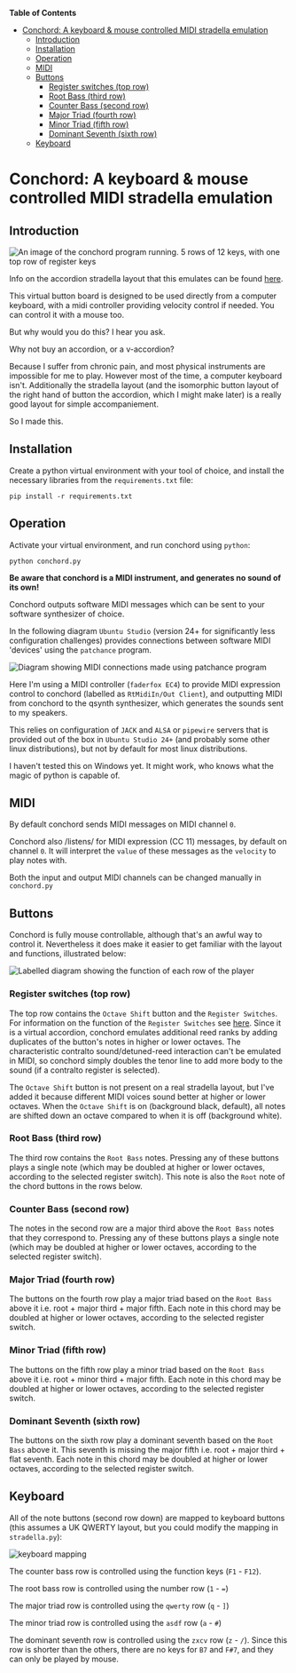 <!-- markdown-toc start - Don't edit this section. Run M-x markdown-toc-refresh-toc -->
**Table of Contents**

- [Conchord: A keyboard & mouse controlled MIDI stradella emulation](#conchord-a-keyboard--mouse-controlled-midi-stradella-emulation)
    - [Introduction](#introduction)
    - [Installation](#installation)
    - [Operation](#operation)
    - [MIDI](#midi)
    - [Buttons](#buttons)
        - [Register switches (top row)](#register-switches-top-row)
        - [Root Bass (third row)](#root-bass-third-row)
        - [Counter Bass (second row)](#counter-bass-second-row)
        - [Major Triad (fourth row)](#major-triad-fourth-row)
        - [Minor Triad (fifth row)](#minor-triad-fifth-row)
        - [Dominant Seventh (sixth row)](#dominant-seventh-sixth-row)
    - [Keyboard](#keyboard)

<!-- markdown-toc end -->

# Conchord: A keyboard & mouse controlled MIDI stradella emulation
## Introduction
![An image of the conchord program running. 5 rows of 12 keys, with one top row of register keys](documentation/conchord.png "conchord")

Info on the accordion stradella layout that this emulates can be found [here](https://en.wikipedia.org/wiki/Stradella_bass_system).

This virtual button board is designed to be used directly from a computer keyboard, with a midi controller providing velocity control if needed. You can control it with a mouse too.

But why would you do this? I hear you ask. 

Why not buy an accordion, or a v-accordion?

Because I suffer from chronic pain, and most physical instruments are impossible for me to play. However most of the time, a computer keyboard isn't. Additionally the stradella layout (and the isomorphic button layout of the right hand of button the accordion, which I might make later) is a really good layout for simple accompaniement.

So I made this.

## Installation
Create a python virtual environment with your tool of choice, and install the necessary libraries from the `requirements.txt` file:

```
pip install -r requirements.txt
```

## Operation
Activate your virtual environment, and run conchord using `python`:

```
python conchord.py
```

**Be aware that conchord is a MIDI instrument, and generates no sound of its own!**

Conchord outputs software MIDI messages which can be sent to your software synthesizer of choice.

In the following diagram `Ubuntu Studio` (version 24+ for significantly less configuration challenges) provides connections between software MIDI 'devices' using the `patchance` program.

![Diagram showing MIDI connections made using patchance program](documentation/patchance.png "patchance")

Here I'm using a MIDI controller (`faderfox EC4`) to provide MIDI expression control to conchord (labelled as `RtMidiIn/Out Client`), and outputting MIDI from conchord to the qsynth synthesizer, which generates the sounds sent to my speakers.

This relies on configuration of `JACK` and `ALSA` or `pipewire` servers that is provided out of the box in `Ubuntu Studio 24+` (and probably some other linux distributions), but not by default for most linux distributions.

I haven't tested this on Windows yet. It might work, who knows what the magic of python is capable of.

## MIDI
By default conchord sends MIDI messages on MIDI channel `0`.

Conchord also /listens/ for MIDI expression (CC 11) messages, by default on channel `0`. It will interpret the `value` of these messages as the `velocity` to play notes with.

Both the input and output MIDI channels can be changed manually in `conchord.py`

## Buttons
Conchord is fully mouse controllable, although that's an awful way to control it. Nevertheless it does make it easier to get familiar with the layout and functions, illustrated below:

![Labelled diagram showing the function of each row of the player](documentation/conchord_functions.png "functions")

### Register switches (top row)
The top row contains the `Octave Shift` button and the `Register Switches`. For information on the function of the `Register Switches` see [here](https://en.wikipedia.org/wiki/Stradella_bass_system#Register_switches). Since it is a virtual accordion, conchord emulates additional reed ranks by adding duplicates of the button's notes in higher or lower octaves. The characteristic contralto sound/detuned-reed interaction can't be emulated in MIDI, so conchord simply doubles the tenor line to add more body to the sound (if a contralto register is selected).

The `Octave Shift` button is not present on a real stradella layout, but I've added it because different MIDI voices sound better at higher or lower octaves. When the `Octave Shift` is on (background black, default), all notes are shifted down an octave compared to when it is off (background white).

### Root Bass (third row)
The third row contains the `Root Bass` notes. Pressing any of these buttons plays a single note (which may be doubled at higher or lower octaves, according to the selected register switch). This note is also the `Root` note of the chord buttons in the rows below.

### Counter Bass (second row)
The notes in the second row are a major third above the `Root Bass` notes that they correspond to. Pressing any of these buttons plays a single note (which may be doubled at higher or lower octaves, according to the selected register switch).

### Major Triad (fourth row)
The buttons on the fourth row play a major triad based on the `Root Bass` above it i.e. root + major third + major fifth. Each note in this chord may be doubled at higher or lower octaves, according to the selected register switch.

### Minor Triad (fifth row)
The buttons on the fifth row play a minor triad based on the `Root Bass` above it i.e. root + minor third + major fifth. Each note in this chord may be doubled at higher or lower octaves, according to the selected register switch.

### Dominant Seventh (sixth row)
The buttons on the sixth row play a dominant seventh based on the `Root Bass` above it. This seventh is missing the major fifth i.e. root + major third + flat seventh. Each note in this chord may be doubled at higher or lower octaves, according to the selected register switch.

## Keyboard

All of the note buttons (second row down) are mapped to keyboard buttons (this assumes a UK QWERTY layout, but you could modify the mapping in `stradella.py`):

![keyboard mapping](documentation/conchord_keys.png)

The counter bass row is controlled using the function keys (`F1` - `F12`).

The root bass row is controlled using the number row (`1` - `=`)

The major triad row is controlled using the `qwerty` row (`q` - `]`)

The minor triad row is controlled using the `asdf` row (`a` - `#`)

The dominant seventh row is controlled using the `zxcv` row (`z` - `/`). Since this row is shorter than the others, there are no keys for `B7` and `F#7`, and they can only be played by mouse.
